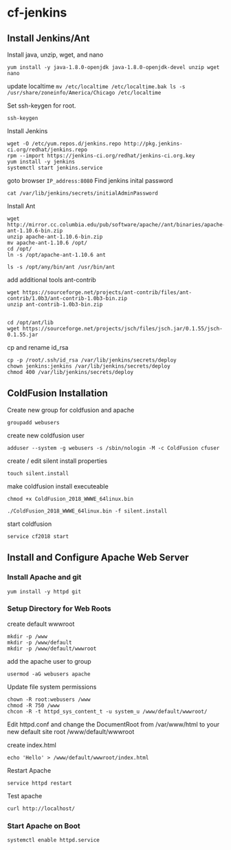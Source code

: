 # cf-jenkins

## Install Jenkins/Ant

Install java, unzip, wget, and nano

```
yum install -y java-1.8.0-openjdk java-1.8.0-openjdk-devel unzip wget nano
```

update localtime
``
mv /etc/localtime /etc/localtime.bak
ls -s /usr/share/zoneinfo/America/Chicago /etc/localtime
``

Set ssh-keygen for root. 

``ssh-keygen``

Install Jenkins

```
wget -O /etc/yum.repos.d/jenkins.repo http://pkg.jenkins-ci.org/redhat/jenkins.repo
rpm --import https://jenkins-ci.org/redhat/jenkins-ci.org.key
yum install -y jenkins
systemctl start jenkins.service
```

goto browser `IP_address:8080`
Find jenkins inital password

``cat /var/lib/jenkins/secrets/initialAdminPassword``

Install Ant

```
wget http://mirror.cc.columbia.edu/pub/software/apache//ant/binaries/apache-ant-1.10.6-bin.zip
unzip apache-ant-1.10.6-bin.zip
mv apache-ant-1.10.6 /opt/
cd /opt/
ln -s /opt/apache-ant-1.10.6 ant

ls -s /opt/any/bin/ant /usr/bin/ant

```

add additional tools ant-contrib

```
wget https://sourceforge.net/projects/ant-contrib/files/ant-contrib/1.0b3/ant-contrib-1.0b3-bin.zip
unzip ant-contrib-1.0b3-bin.zip


cd /opt/ant/lib
wget https://sourceforge.net/projects/jsch/files/jsch.jar/0.1.55/jsch-0.1.55.jar
```

cp and rename id_rsa

```
cp -p /root/.ssh/id_rsa /var/lib/jenkins/secrets/deploy
chown jenkins:jenkins /var/lib/jenkins/secrets/deploy
chmod 400 /var/lib/jenkins/secrets/deploy
```

## ColdFusion Installation

Create new group for coldfusion and apache

```groupadd webusers```

create new coldfusion user

```adduser --system -g webusers -s /sbin/nologin -M -c ColdFusion cfuser```

create / edit silent install properties

```touch silent.install```

make coldfusion install executeable

```
chmod +x ColdFusion_2018_WWWE_64linux.bin

./ColdFusion_2018_WWWE_64linux.bin -f silent.install
```

start coldfusion

```service cf2018 start```

## Install and Configure Apache Web Server

### Install Apache and git 

```yum install -y httpd git```

### Setup Directory for Web Roots

create default wwwroot

```
mkdir -p /www
mkdir -p /www/default
mkdir -p /www/default/wwwroot
```

add the apache user to group

```usermod -aG webusers apache```

Update file system permissions

```
chown -R root:webusers /www
chmod -R 750 /www
chcon -R -t httpd_sys_content_t -u system_u /www/default/wwwroot/
```

Edit httpd.conf and change the DocumentRoot from /var/www/html to your new default site root /www/default/wwwroot

create index.html

```echo 'Hello' > /www/default/wwwroot/index.html```

Restart Apache

```service httpd restart```

Test apache

```curl http://localhost/```

### Start Apache on Boot

```systemctl enable httpd.service```
